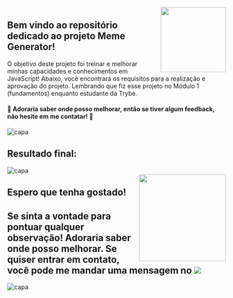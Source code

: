 
<div style="display: inline_block">    
  <img align="right" alt=""  width="150px" src="https://media2.giphy.com/media/Y0gDOCtkiVJcS4Bvql/giphy.gif?cid=ecf05e4736efeac2999829de3cb4cef8361904f350dd06dc&rid=giphy.gif&ct=s" />   
</div>

## Bem vindo ao repositório dedicado ao projeto Meme Generator! 
O objetivo deste projeto foi treinar e melhorar minhas capacidades e conhecimentos em JavaScript! Abaixo, você encontrará os requisitos para a realização e aprovação do projeto. Lembrando que fiz esse projeto no Módulo 1 (fundamentos) enquanto estudante da Trybe. 

#### 🚀 Adoraria saber onde posso melhorar, então se tiver algum feedback, não hesite em me contatar! 🚀
<div>

<div>
   <img align="center" alt="capa" src="https://user-images.githubusercontent.com/95686401/159945423-31deac3c-b0ce-4503-9b62-a2995284c583.png" />
</div>

  ## Resultado final: 
<div>
   <img align="center" alt="capa" src="https://user-images.githubusercontent.com/95686401/160159418-8a95858d-0c7e-466e-b9ff-da52bf95a3d5.gif" />
</div>

  
  
<div style="display: inline_block">    
  <img align="right" alt=""  width="200px" src="https://media4.giphy.com/media/3JkWhKQwdDSoIrrCG2/giphy.gif" />   
</div>

## Espero que tenha gostado!  

## Se sinta a vontade para pontuar qualquer observação! Adoraria saber onde posso melhorar. Se quiser entrar em contato, você pode me mandar uma mensagem no <a href="https://www.linkedin.com/in/vitoria-meinerz/" target="_blank"><img src="https://img.shields.io/badge/-LinkedIn-0ba2be?style=for-the-badge&logo=linkedin&logoColor=white" target="_blank"></a> 
  
<div>
   <img align="center" alt="capa" src="https://user-images.githubusercontent.com/95686401/161973472-686061dd-f992-472e-a9e8-fc024c766126.png" />
</div>
